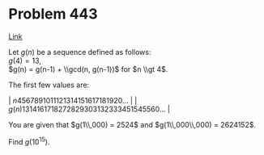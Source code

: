 # Problem 443

[Link](https://projecteuler.net/problem=443)

Let $g(n)$ be a sequence defined as follows:  
$g(4) = 13$,  
$g(n) = g(n-1) + \\gcd(n, g(n-1))$ for $n \\gt 4$.

The first few values are:

| $n$4567891011121314151617181920...          |
| $g(n)$1314161718272829303132333451545560... |

You are given that $g(1\\,000) = 2524$ and $g(1\\,000\\,000) = 2624152$.

Find $g(10^{15})$.